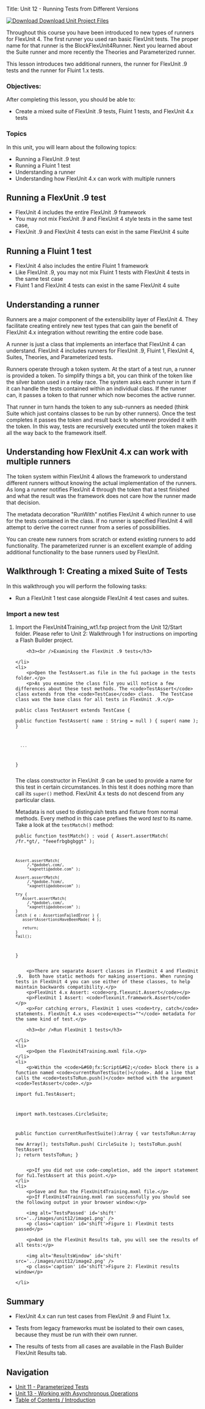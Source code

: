 Title:  Unit 12 - Running Tests from Different Versions

<a href="../code/Unit12.zip"><img src="../images/DownloadIcon.png" alt="Download" /> Download Unit Project Files</a>

<p>Throughout this course you have been introduced to new types of runners for FlexUnit 4. The first runner you used ran basic FlexUnit tests. The proper name for that runner is the BlockFlexUnit4Runner. Next you learned about the Suite runner and more recently the Theories and Parameterized runner.</p>
<p>This lesson introduces two additional runners, the runner for FlexUnit .9 tests and the runner for Fluint 1.x tests.</p>

<h3>Objectives:</h3>

<p>After completing this lesson, you should be able to:</p>
<ul>
	<li>Create a mixed suite of FlexUnit .9 tests, Fluint 1 tests, and FlexUnit 4.x tests</li>
</ul>

<h3>Topics</h3>

<p>In this unit, you will learn about the following topics:</p>
<ul>
	<li>Running a FlexUnit .9 test</li>
	<li>Running a Fluint 1 test</li>
	<li>Understanding a runner</li>
	<li>Understanding how FlexUnit 4.x can work with multiple runners</li>
</ul>

<h2>Running a FlexUnit .9 test</h2>

<ul>
	<li>FlexUnit 4 includes the entire FlexUnit .9 framework</li>
	<li>You may not mix FlexUnit .9 and FlexUnit 4 style tests in the same test case,</li> 
	<li>FlexUnit .9 and FlexUnit 4 tests can exist in the same FlexUnit 4 suite</li>
</ul>

<h2>Running a Fluint 1 test</h2>

<ul>
	<li>FlexUnit 4 also includes the entire Fluint 1 framework</li>
	<li>Like FlexUnit .9, you may not mix Fluint 1 tests with FlexUnit 4 tests in the same test case</li>
	<li>Fluint 1 and FlexUnit 4 tests can exist in the same FlexUnit 4 suite</li>
</ul>

<h2>Understanding a runner</h2>

<p>Runners are a major component of the extensibility layer of FlexUnit 4. They facilitate creating entirely new test types that can gain the benefit of FlexUnit 4.x integration without rewriting the entire code base.</p>
<p>A runner is just a class that implements an interface that FlexUnit 4 can understand.  FlexUnit 4 includes runners for FlexUnit .9, Fluint 1, FlexUnit 4, Suites, Theories, and Parameterized tests.</p>
<p>Runners operate through a token system. At the start of a test run, a runner is provided a token. To simplify things a bit, you can think of the token like the silver baton used in a relay race.  The system asks each runner in turn if it can handle the tests contained within an individual class. If the runner can, it passes a token to that runner which now becomes the active runner.</p> 
<p>That runner in turn hands the token to any sub-runners as needed (think Suite which just contains classes to be run by other runners). Once the test completes it passes the token and result back to whomever provided it with the token. In this way, tests are recursively executed until the token makes it all the way back to the framework itself.</p>

<h2>Understanding how FlexUnit 4.x can work with multiple runners</h2>

<p>The token system within FlexUnit 4 allows the framework to understand different runners without knowing the actual implementation of the runners. As long a runner notifies FlexUnit 4 through the token that a test finished and what the result was the framework does not care how the runner made that decision.</p>  
<p>The metadata decoration "RunWith" notifies FlexUnit 4 which runner to use for the tests contained in the class.  If no runner is specified FlexUnit 4 will attempt to derive the correct runner from a series of possibilities.</p> 
<p>You can create new runners from scratch or extend existing runners to add functionality. The parameterized runner is an excellent example of adding additional functionality to the base runners used by FlexUnit.</p>

<h2>Walkthrough 1: Creating a mixed Suite of Tests</h2>

<p>In this walkthrough you will perform the following tasks:</p>
<ul>
	<li>Run a FlexUnit 1 test case alongside FlexUnit 4 test cases and suites.</li> 
</ul>

<h3>Import a new test</h3>

<ol>
	<li>
		<p>Import the FlexUnit4Training_wt1.fxp project from the Unit 12/Start folder. Please refer to Unit 2: Walkthrough 1 for instructions on importing a Flash Builder project.</p>

		<h3><br />Examining the FlexUnit .9 tests</h3>
		
	</li>
	<li>
		<p>Open the TestAssert.as file in the fu1 package in the tests folder.</p>
		<p>As you examine the class file you will notice a few differences about these test methods. The <code>TestAssert</code> class extends from the <code>TestCase</code> class.  The TestCase class was the base class for all tests in FlexUnit .9.</p>

<code><pre>public class TestAssert extends TestCase {      
      public function TestAssert( name : String = null ) {
         super( name );
      }

      ...
}</pre></code>

<p>The class constructor in FlexUnit .9 can be used to provide a name for this test in certain circumstances. In this test it does nothing more than call its <code>super()</code> method. FlexUnit 4.x tests do not descend from any particular class.</p> 
<p>Metadata is not used to distinguish tests and fixture from normal methods. Every method in this case prefixes the word <i>test</i> to its name. Take a look at the <code>testMatch()</code> method:</p>

<code><pre>public function testMatch() : void {
	Assert.assertMatch(
	     /fr.*gt/,
	     "feeefrbgbgbggt" );

	Assert.assertMatch(
	     /.*@adobe\.com/,
	     "xagnetti@adobe.com" );

	Assert.assertMatch(
	     /.*@adobe.?com/,
	     "xagnetti@adobevcom" );

	try {
	   Assert.assertMatch(
	     /.*@adobe\.com/,
	     "xagnetti@adobevcom" );             
	}
	catch ( e : AssertionFailedError ) {
	   assertAssertionsHaveBeenMade( 4 );

	   return;
	}
	fail();
}</pre></code>

		<p>There are separate Assert classes in FlexUnit 4 and FlexUnit .9.  Both have static methods for making assertions. When running tests in FlexUnit 4 you can use either of these classes, to help maintain backwards compatibility.</p> 
		<p>FlexUnit 4.x Assert: <code>org.flexunit.Assert</code></p>
		<p>FlexUnit 1 Assert: <code>flexunit.framework.Assert</code></p>
		<p>For catching errors, FlexUnit 1 uses <code>try, catch</code> statements. FlexUnit 4.x uses <code>expects=""</code> metadata for the same kind of test.</p>

		<h3><br />Run FlexUnit 1 tests</h3>
		
	</li>
	<li>
		<p>Open the FlexUnit4Training.mxml file.</p>
	</li>
	<li>
		<p>Within the <code>&#60;fx:Script&#62;</code> block there is a function named <code>currentRunTestSuite()</code>. Add a line that calls the <code>testsToRun.push()</code> method with the argument <code>TestAssert</code>.</p> 

<code><pre>import fu1.TestAssert;

import math.testcases.CircleSuite;

public function currentRunTestSuite():Array {
	var testsToRun:Array = new Array();
	testsToRun.push( CircleSuite );
	testsToRun.push( TestAssert );
	return testsToRun;
}</pre></code>

		<p>If you did not use code-completion, add the import statement for fu1.TestAssert at this point.</p>
	</li>
	<li>
		<p>Save and Run the FlexUnit4Training.mxml file.</p>
		<p>If FlexUnit4Training.mxml ran successfully you should see the following output in your browser window:</p>

		<img alt='TestsPassed' id='shift' src='../images/unit12/image1.png' /> 
		<p class='caption' id='shift'>Figure 1: FlexUnit tests passed</p>

		<p>And in the FlexUnit Results tab, you will see the results of all tests:</p>

		<img alt='ResultsWindow' id='shift' src='../images/unit12/image2.png' /> 
		<p class='caption' id='shift'>Figure 2: FlexUnit results window</p>
		
	</li>
</ol>

<h2>Summary</h2>

<ul>
	<li><p>FlexUnit 4.x can run test cases from FlexUnit .9 and Fluint 1.x.</p></li>
	<li><p>Tests from legacy frameworks must be isolated to their own cases, because they must be run with their own runner.</p></li>
	<li><p>The results of tests from all cases are available in the Flash Builder FlexUnit Results tab.</p></li>
</ul>

<h2>Navigation</h2>
<ul>
    <li><a href="Unit-11.html">Unit 11 - Parameterized Tests</a></li>
    <li><a href="Unit-13.html">Unit 13 - Working with Asynchronous Operations</a></li>
    <li><a href="../index.html">Table of Contents / Introduction</a></li>
</ul>